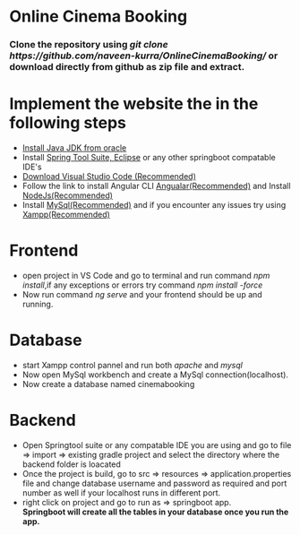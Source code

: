 # Online Cinema Booking
<h3> Clone the repository using <i> git clone https://github.com/naveen-kurra/OnlineCinemaBooking/ </i> or download directly from github as zip file and extract.</h3>
<h1>Implement the website the in the following steps</h1>
<ul><li><a href="https://www.oracle.com/java/technologies/downloads/">Install Java JDK from oracle</a></li>
<li>Install <a href="https://spring.io/tools">Spring Tool Suite, </a><a href="https://www.eclipse.org/downloads/">Eclipse</a> or any other springboot compatable IDE's </li>
<li><a href="https://code.visualstudio.com/">Download Visual Studio Code (Recommended)</a></li>
<li>Follow the link to install Angular CLI <a href="https://angular.io/cli">Angualar(Recommended)</a> and Install <a href="https://nodejs.org/en/download/">NodeJs(Recommended)</a></li>
<li>Install <a href="https://dev.mysql.com/downloads/workbench/">MySql(Recommended)</a> and if you encounter any issues try using<a href="https://www.apachefriends.org/download.html"> Xampp(Recommended)</a></li>
</ul>
<h1>Frontend</h1>
<ul><li>open project in VS Code and go to terminal and run command <i>npm install</i>,if any exceptions or errors try command <i>npm install -force</i></li>
<li>Now run command <i>ng serve</i> and your frontend should be up and running.</li></ul>
<h1>Database</h1>
<ul><li> start Xampp control pannel and run both<i> apache</i> and <i>mysql</i></li>
<li>Now open MySql workbench and create a MySql connection(localhost).</li>
<li>Now create a database named cinemabooking</ul>
<h1>Backend</h1>
<ul><li>Open Springtool suite or any compatable IDE you are using and go to file => import => existing gradle project and select the directory where the backend folder is loacated</li>
<li>Once the project is build, go to src => resources => application.properties file and change database username and password as required and port number as well if your localhost runs in different port.</li>
  <li>right click on project and go to run as => springboot app.</li>
  <b>Springboot will create all the tables in your database once you run the app.
